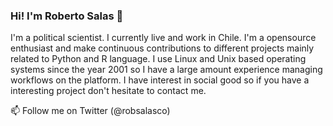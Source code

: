 ### Hi! I'm Roberto Salas 👋

I'm a political scientist. I currently live and work in Chile. I'm a opensource enthusiast and make continuous contributions to different projects mainly related to  Python and R language. I use Linux and Unix based operating systems since the year 2001 so I have a large amount experience managing workflows on the platform. I have interest in social good so if you have a interesting project don't hesitate to contact me.

📫 Follow me on Twitter (@robsalasco)
